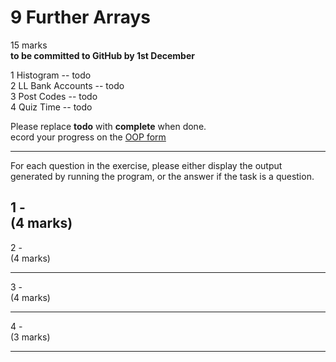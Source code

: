 # 9 Further Arrays
15 marks  
**to be committed to GitHub by 1st December**

1 Histogram  -- todo  
2 LL Bank Accounts   -- todo  
3 Post Codes   -- todo  
4 Quiz Time -- todo  

Please replace **todo** with **complete** when done.  
ecord your progress on the [OOP form](https://forms.gle/RiMroDpV1c1CTbHV9)

---

For each question in the exercise, please either display the output generated by running the program, or the answer if the task is a question.

1 -  
(4 marks)  
---

2 -  
(4 marks)

---

3 -  
(4 marks)

---

4 -  
(3 marks)

---



